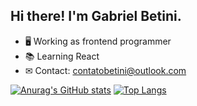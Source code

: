 ## Hi there! I'm Gabriel Betini.


- 🖥 Working as frontend programmer
- 📚 Learning React
- ✉ Contact: contatobetini@outlook.com

[![Anurag's GitHub stats](https://github-readme-stats.vercel.app/api?username=GabrielBetini&show_icons=true&theme=dracula)](https://github.com/anuraghazra/github-readme-stats)
[![Top Langs](https://github-readme-stats.vercel.app/api/top-langs/?username=anuraghazra)](https://github.com/anuraghazra/github-readme-stats)


